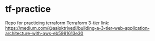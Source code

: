 # tf-practice
Repo for practicing terraform 
Terraform 3-tier link: https://medium.com/@aaloktrivedi/building-a-3-tier-web-application-architecture-with-aws-eb5981613e30
